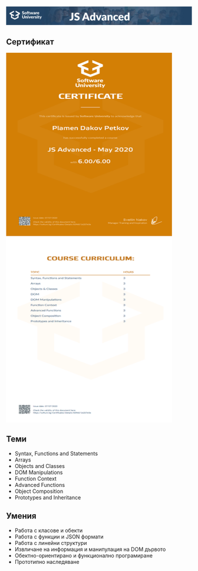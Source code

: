![JS-Applications](https://github.com/PPetkov2000/JS-Advanced/blob/master/JSAdvanced.jpg)

## Сертификат

<div class="d-flex flex-justify-center">
  <img src="https://github.com/PPetkov2000/JS-Advanced/blob/master/JS%20Advanced%20-%20May%202020%20-%20Certificate.jpeg" width="450" height="1000">
</div>

## Теми

- Syntax, Functions and Statements
- Arrays
- Objects and Classes
- DOM Manipulations
- Function Context
- Advanced Functions
- Object Composition
- Prototypes and Inheritance

## Умения

- Работа с класове и обекти
- Работа с функции и JSON формати
- Работа с линейни структури
- Извличане на информация и манипулация на DOM дървото
- Обектно-ориентирано и функционално програмиране
- Прототипно наследяване
